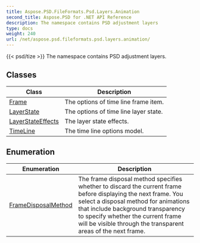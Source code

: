 ```yaml
---
title: Aspose.PSD.FileFormats.Psd.Layers.Animation
second_title: Aspose.PSD for .NET API Reference
description: The namespace contains PSD adjustment layers
type: docs
weight: 240
url: /net/aspose.psd.fileformats.psd.layers.animation/
---
```

{{< psd/tize >}}
The namespace contains PSD adjustment layers.

## Classes

| Class | Description |
| --- | --- |
| [Frame](./frame/) | The options of time line frame item. |
| [LayerState](./layerstate/) | The options of time line layer state. |
| [LayerStateEffects](./layerstateeffects/) | The layer state effects. |
| [TimeLine](./timeline/) | The time line options model. |
## Enumeration

| Enumeration | Description |
| --- | --- |
| [FrameDisposalMethod](./framedisposalmethod/) | The frame disposal method specifies whether to discard the current frame before displaying the next frame. You select a disposal method for animations that include background transparency to specify whether the current frame will be visible through the transparent areas of the next frame. |


